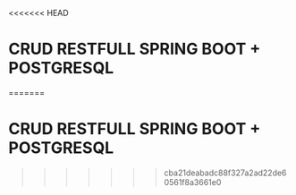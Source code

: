 <<<<<<< HEAD
# CRUD RESTFULL SPRING BOOT + POSTGRESQL
=======
# CRUD RESTFULL SPRING BOOT + POSTGRESQL
>>>>>>> cba21deabadc88f327a2ad22de60561f8a3661e0
